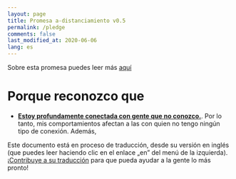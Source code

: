 ```yaml
---
layout: page
title: Promesa a-distanciamiento v0.5
permalink: /pledge
comments: false
last_modified_at: 2020-06-06
lang: es
---
```


<span class="small mark">Sobre esta promesa puedes leer más [aquí]({{site.baseurl}}/about)</span>

# Porque reconozco que


*   [**Estoy profundamente conectada con gente que no conozco.**](https://youtu.be/X0mHf3oSUdU). Por lo tanto, mis comportamientos afectan a las con quien no tengo ningún tipo de conexión. Además,

<span class="mark">Este documento está en proceso de traducción, desde su versión en inglés (que puedes leer haciendo clic en el enlace „en” del menú de la izquierda). <a class="btn btn-primary" href="https://github.com/evolverine/undistance/issues/2">¡Contribuye a su traducción</a> para que pueda ayudar a la gente lo más pronto!</span>
